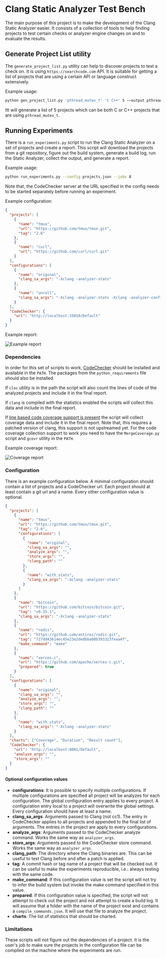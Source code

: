Clang Static Analyzer Test Bench
================================

The main purpose of this project is to make the development of the Clang
Static Analyzer easier. It consists of a collection of tools to help
finding projects to test certain checks or analyzer engine changes on
and to evaluate the results.

Generate Project List utility
-----------------------------

The `generate_project_list.py` utility can help to discover projects to
test a check on. It is using `https://searchcode.com` API. It is suitable
for getting a list of projects that are using a certain API or language
construct extensively.

Example usage:

```bash
python gen_project_list.py 'pthread_mutex_t' 'C C++' 5 −−output pthread.json
```

Itt will generate a list of 5 projects which can be both C or C++ projects that
are using `pthread_mutex_t`.

Running Experiments
-------------------

There is a `run_experiments.py` script to run the Clang Static Analyzer on a
set of projects and create a report. This script will download the projects
from a git repository, figure out the build system, generate a build log,
run the Static Analyzer, collect the output, and generate a report.

Example usage:

```bash
python run_experiments.py --config projects.json --jobs 8
```

Note that, the CodeChecker server at the URL specified in the config needs to
be started separately before running an experiment.

Example configuration:

```json
{
  "projects": [
    {
      "name": "tmux",
      "url": "https://github.com/tmux/tmux.git",
      "tag": "2.6"
    },
    {
      "name": "curl",
      "url": "https://github.com/curl/curl.git"
    }
  ],
  "configurations": [
    {
      "name": "original",
      "clang_sa_args": "-Xclang -analyzer-stats"
    },
    {
      "name": "unroll",
      "clang_sa_args": "-Xclang -analyzer-stats -Xclang -analyzer-config -Xclang unroll-loops=true,cfg-loopexit=true"
    }
  ],
  "CodeChecker": {
    "url": "http://localhost:15010/Default"
  }
}
```

Example report:

![Example report](https://raw.githubusercontent.com/Xazax-hun/csa-testbench/master/pictures/report.png)

### Dependencies

In order for this set of scripts to work, [CodeChecker](https://github.com/Ericsson/codechecker)
should be installed and available in the `PATH`. The packages from the
`python_requirements` file should also be installed.

If `cloc` utility is in the path the script will also count the lines of
code of the analyzed projects and include it in the final report.

If `clang` is compiled with the statistics enabled the scripts will collect
this data and include in the final report.

If [line based code coverage support is present](https://github.com/Xazax-hun/clang/commit/8428aeb89deb0b61a5d0101dc7fab962be0cf6e8)
the script will collect coverage data and include it in the final report.
Note that, this requires a patched version of clang, this support is not
upstreamed yet. For the code coverage collection support to work
you need to have the `MergeCoverage.py` script and `gcovr` utility
in the `PATH`.

Example coverage report:

![Coverage report](https://raw.githubusercontent.com/Xazax-hun/csa-testbench/master/pictures/coverage.png)

### Configuration

There is an example configuration below. A minimal configuration should contain a list
of projects and a CodeChecker url. Each project should at least contain a git url and
a name. Every other configuration value is optional.

```json
{
  "projects": [
    {
      "name": "tmux",
      "url": "https://github.com/tmux/tmux.git",
      "tag": "2.6",
      "configurations": [
        {
          "name": "original",
          "clang_sa_args": "",
          "analyze_args": "",
          "store_args": "",
          "clang_path": ""
        },
        {
          "name": "with_stats",
          "clang_sa_args": "-Xclang -analyzer-stats"
        }
      ]
    },
    {
      "name": "bitcoin",
      "url": "https://github.com/bitcoin/bitcoin.git",
      "tag": "v0.15.1",
      "clang_sa_args": "-Xclang -analyzer-stats"
    },
    {
      "name": "redis",
      "url": "https://github.com/antirez/redis.git",
      "tag": "727dd43614ec45e23e2dedbba08b393323feaa4f",
      "make_command": "make"
    },
    {
      "name": "xerces-c",
      "url": "https://github.com/apache/xerces-c.git",
      "prepared": true
    }
  ],
  "configurations": [
    {
      "name": "original",
      "clang_sa_args": "",
      "analyze_args": "",
      "store_args": "",
      "clang_path": ""
    },
    {
      "name": "with_stats",
      "clang_sa_args": "-Xclang -analyzer-stats"
    }
  ],
  "charts": ["Coverage", "Duration", "Result count"],
  "CodeChecker": {
    "url": "http://localhost:8001/Default",
    "analyze_args": "",
    "store_args": ""
  }
}
```

#### Optional configuration values

* **configurations**: It is possible to specify multiple configurations. If multiple configurations are
specified all project will be analyzes for each configuration. The global configuration
entry applies to every project. A configuration entry local to a project will overwrite
the global settings. Every configuration should have at least a name.
* **clang_sa_args**: Arguments passed to Clang (not cc1). The entry in CodeChecker applies to
all projects and appended to the final list of arguments. The entries in the project are
apply to every configurations.
* **analyze_args**: Arguments passed to the CodeChecker analyze command. Works the same way as
`analyzer_args`.
* **store_args**: Arguments passed to the CodeChecker store command. Works the same way as
`analyzer_args`.
* **clang_path**: The directory where the Clang binaries are. This can be useful to test Clang
before and after a patch is applied.
* **tag**: A commit hash or tag name of a project that will be checked out. It can be
useful to make the experiments reproducible, i.e.: always testing with the same code.
* **make_command**: If this configuration value is set the script will not try to 
infer the build system but invoke the make command specified in this value.
* **prepared**: If this configuration value is specified, the script will not attempt to
check out the project and not attempt to create a build log. It will assume that a folder
with the name of the project exist and contains a `compile_commands.json`. It will use that
file to analyze the project.
* **charts**: The list of statistics that should be charted.

### Limitations

These scripts will not figure out the dependencies of a project. It is the user's job
to make sure the projects in the configuration file can be compiled on the machine where
the experiments are run.
